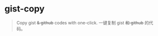 # gist-copy

> Copy gist <del>& github</del> codes with one-click.
> 一键复制 gist <del>和 github</del> 的代码。
